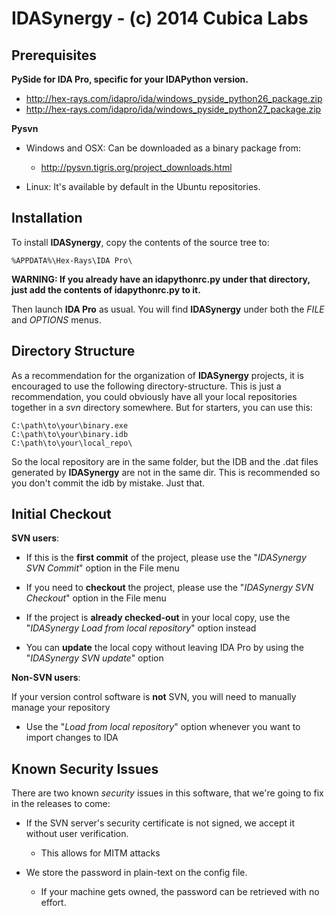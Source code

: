 IDASynergy - (c) 2014 Cubica Labs
==============

Prerequisites
-------------

**PySide for IDA Pro, specific for your IDAPython version.**

- http://hex-rays.com/idapro/ida/windows_pyside_python26_package.zip<br />
- http://hex-rays.com/idapro/ida/windows_pyside_python27_package.zip

**Pysvn**

- Windows and OSX: Can be downloaded as a binary package from:

	- http://pysvn.tigris.org/project_downloads.html

- Linux: It's available by default in the Ubuntu repositories.

Installation
------------
To install **IDASynergy**, copy the contents of the source tree to:

	%APPDATA%\Hex-Rays\IDA Pro\

**WARNING: If you already have an idapythonrc.py under that directory, just add the contents of idapythonrc.py to it.**

Then launch **IDA Pro** as usual. You will find **IDASynergy** under both the *FILE* and *OPTIONS* menus.

Directory Structure
-------------------

As a recommendation for the organization of **IDASynergy** projects, it is encouraged to use the following directory-structure. This is just a recommendation, you could obviously have all your local repositories together in a *svn* directory somewhere. But for starters, you can use this:
	
	C:\path\to\your\binary.exe
	C:\path\to\your\binary.idb
	C:\path\to\your\local_repo\

So the local repository are in the same folder, but the IDB and the .dat files generated by **IDASynergy** are not in the same dir. This is recommended so you don't commit the idb by mistake. Just that.

Initial Checkout
------------

**SVN users**:

- If this is the **first commit** of the project, please use the "*IDASynergy SVN Commit*" option in the File menu

- If you need to **checkout** the project, please use the "*IDASynergy SVN Checkout*" option in the File menu

- If the project is **already checked-out** in your local copy, use the "*IDASynergy Load from local repository*" option instead

- You can **update** the local copy without leaving IDA Pro by using the "*IDASynergy SVN update*" option


**Non-SVN users**:

If your version control software is **not** SVN, you will need to manually manage your repository

- Use the "*Load from local repository*" option whenever you want to import changes to IDA

Known Security Issues
-----------

There are two known *security* issues in this software, that we're going to fix in the releases to come:

- If the SVN server's security certificate is not signed, we accept it without user verification.

  - This allows for MITM attacks
- We store the password in plain-text on the config file.

  - If your machine gets owned, the password can be retrieved with no effort.